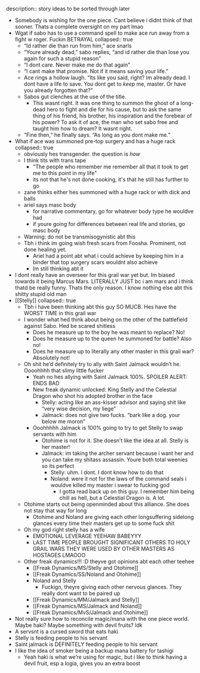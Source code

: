 description:: story ideas to be sorted through later

- Somebody is wishing for the one piece. Cant believe i didnt think of that sooner. Thats a complete oversight on my part lmao
- Wgat if sabo has to use a command spell to make ace run away from a fight w roger. Fuckin BETRAYAL
  collapsed:: true
	- “Id rather die than run from him,” ace snarls
	- “Youre already dead,” sabo replies, “and id rather die than lose you again for such a stupid reason”
	- “I dont care. Never make me do that again”
	- “I cant make that promise. Not if it means saving your life.”
	- Ace rings a hollow laugh. “Its like you said, right? Im already dead. I dont have a life to save. You dont get to *keep* me, master. Or have you already forgotten that?”
	- Sabos gut clenches at the use of the title.
		- This wasnt right. It was one thing to summon the ghost of a long-dead hero to fight and die for his cause, but to ask the same thing of his friend, his brother, his inspiration and the forebear of his power? To ask it of ace, the man who set sabo free and taught him how to dream? It wasnt right.
	- “Fine then,” he finally says. “As long as you dont make me.”
- What if ace was summoned pre-top surgery and has a huge rack
  collapsed:: true
	- obviously hes transgender. the question is *how*
	- I think tits with trans tape
		- "The people who remember me remember all that it took to get me to this point in my life"
		- its not that he's not done cooking, it's that he still has further to go
	- zane thinks either hes summoned with a huge rack or with dick and balls
	- ariel says masc body
		- for narrative commentary, go for whatever body type he wouldve had
		- if youre going for differences between real life and stories, go masc body
	- Warning: do not be transmisogynistic abt this
	- Tbh i think im going wish fresh scars from Foosha. Prominent, not done healing yet.
		- Ariel had a point abt what i could achieve by keeping him in a binder that top surgery scars wouldnt also achieve
		- Im still thinking abt it
- I dont really have an overseer for this grail war yet but. Im biased towards it being Marcus Mars. LITERALLY JUST bc i am mars and i think thatd be really funny. Thats the only reason. I know nothing else abt this shitty stupid old man
- [[Stelly]]
  collapsed:: true
	- Tbh i have been thinking abt this guy SO MUCB. Hes have the WORST TIME in this grail war
	- I wonder what hed think about being on the other of the battlefield against Sabo. Hed be scared shitless
		- Does he measure up to the boy he was meant to replace? No!
		- Does he measure up to the queen he summoned for battle? Also no!
		- Does he measure up to literally any other master in this grail war? Absolutely not!
	- Oh shit he’d definitely try to ally with Saint Jalmack wouldn’t he. Oooohhhh that slimy little fucker
		- Yeah no hes allying with Saint Jalmack 100%. SPOILER ALERT: ENDS BAD
		- New freak dynamic unlocked: King Stelly and the Celestial Dragon who shot his adopted brother in the face
			- Stelly: acting like an ass-kisser advisor and saying shit like “very wise decision, my liege”
			- Jalmack: does not give two fucks. “bark like a dog. your below me moron”
		- Ooohhhhh Jalmack is 100% going to try to get Stelly to swap servants with him
			- Otohime is not for it. She doesn’t like the idea at all. Stelly is her master!
			- Jalmack: im taking the archer servant because i want her and you can take my shitass assassin. Youre both total weenies so its perfect
				- Stelly: uhm. I dont. I dont know how to do that
				- Noland: were it not for the laws of the command seals i wouldve killed my master i swear to fucking god
					- I gotta read back up on this guy. I remember him being chill as hell, but a Celestial Dragon is. A lot.
	- Otohime starts out being openminded about this alliance. She does not stay that way for long
		- Otohime and Noland are giving each other longsuffering sidelong glances every time their masters get up to some fuck shit
	- Oh my god right stelly has a wife
		- EMOTIONAL LEVERAGE YEEHAW BABEYYY
		- LAST TIME PEOPLE BROUGHT SIGNIFICANT OTHERS TO HOLY GRAIL WARS THEY WERE USED BY OTHER MASTERS AS HOSTAGES LMAOOO
	- Other freak dynamics!!! :D theyve got opinions abt each other teehee
		- [[Freak Dynamics/MS/Stelly and Otohime]]
		- [[Freak Dynamics/SS/Noland and Otohime]]
		- Noland and Stelly
			- Fuckign, theyre giving each other nervous glances. They really dont want to be paired up
		- [[Freak Dynamics/MM/Jalmack and Stelly]]
		- [[Freak Dynamics/MS/Jalmack and Noland]]
		- [[Freak Dynamics/MvS/Jalmack and Otohime]]
- Not really sure how to reconcile magic/mana with the one piece world. Maybe haki? Maybe something with devil fruits? Idk
- A servsnt is a cursed sword that eats haki
- Stelly is feeding people to his servant
- Saint jalmack is DEFINITELY feeding people to his servant
- I like the idea of smoker being a backup mana battery for tashigi
	- Yeah haki is what we’re using for magic, but i like to think having a devil fruit, esp a logia, gives you an extra boost